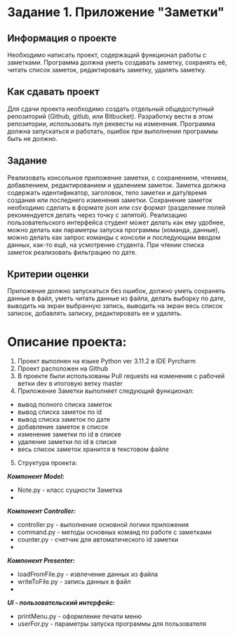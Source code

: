# Задание 1. Приложение "Заметки" 

## **Информация о проекте**
Необходимо написать проект, содержащий функционал работы с заметками. Программа должна уметь создавать заметку, сохранять её, читать список заметок, редактировать заметку, удалять заметку.

## **Как сдавать проект**
Для сдачи проекта необходимо создать отдельный общедоступный репозиторий (Github, gitlub, или Bitbucket). Разработку вести в этом репозитории, использовать пул реквесты на изменения. Программа должна запускаться и работать, ошибок при выполнении программы быть не должно.

## **Задание**
Реализовать консольное приложение заметки, с сохранением, чтением, добавлением, редактированием и удалением заметок. Заметка должна содержать идентификатор, заголовок, тело заметки и дату/время создания или последнего изменения заметки. Сохранение заметок необходимо сделать в формате json или csv формат (разделение полей рекомендуется делать через
точку с запятой). Реализацию пользовательского интерфейса студент может делать как ему удобнее, можно делать как параметры запуска программы (команда, данные), можно делать как запрос команды с консоли и последующим вводом данных, как-то ещё, на усмотрение студента.
При чтении списка заметок реализовать фильтрацию по дате.

## **Критерии оценки**
Приложение должно запускаться без ошибок, должно уметь сохранять данные в файл, уметь читать данные из файла, делать выборку по дате, выводить на экран выбранную запись, выводить на экран весь список записок, добавлять записку, редактировать ее и удалять.

# Описание проекта:
1. Проект выполнен на языке Python ver 3.11.2 в IDE Pyrcharm
2. Проект расположен на Github
3. В проекте были использованы Pull requests на изменения с рабочей ветки dev в итоговую ветку master
4. Приложение Заметки выполняет следующий функционал:
- вывод полного списка заметок
- вывод списка заметок по id
- вывод списка заметок по дате
- добавление заметок в список 
- изменение заметки по id в списке 
- удаление заметки по id в списке 
- весь список заметок хранится в текстовом файле
5. Структура проекта:
  
***Компонент Model:***
- Note.py - класс сущности Заметка
- 
***Компонент Controller:***
- сontroller.py - выполнение основной логики приложения
- command.py - методы основных команд по работе с заметками
- counter.py - счетчик для автоматического id заметки
- 
***Компонент Presenter:***
- loadFromFile.py - извлечение данных из файла
- writeToFile.py - запись данных в файл
- 
***UI - пользовательский интерфейс:***
- printMenu.py - оформление печати меню
- userFor.py - параметры запуска программы для пользователя
